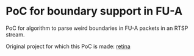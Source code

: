 # PoC for boundary support in FU-A

PoC for algorithm to parse weird boundaries in FU-A packets in an RTSP stream.

Original project for which this PoC is made: [retina](https://github.com/scottlamb/retina)
